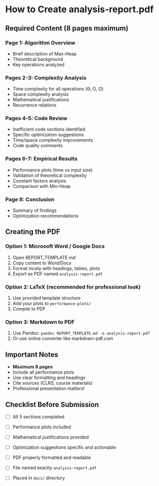 # How to Create analysis-report.pdf

## Required Content (8 pages maximum)

### Page 1: Algorithm Overview
- Brief description of Max-Heap
- Theoretical background
- Key operations analyzed

### Pages 2-3: Complexity Analysis
- Time complexity for all operations (Θ, O, Ω)
- Space complexity analysis
- Mathematical justifications
- Recurrence relations

### Pages 4-5: Code Review
- Inefficient code sections identified
- Specific optimization suggestions
- Time/space complexity improvements
- Code quality comments

### Pages 6-7: Empirical Results
- Performance plots (time vs input size)
- Validation of theoretical complexity
- Constant factors analysis
- Comparison with Min-Heap

### Page 8: Conclusion
- Summary of findings
- Optimization recommendations

## Creating the PDF

### Option 1: Microsoft Word / Google Docs
1. Open REPORT_TEMPLATE.md
2. Copy content to Word/Docs
3. Format nicely with headings, tables, plots
4. Export as PDF named `analysis-report.pdf`

### Option 2: LaTeX (recommended for professional look)
1. Use provided template structure
2. Add your plots to `performance-plots/`
3. Compile to PDF

### Option 3: Markdown to PDF
1. Use Pandoc: `pandoc REPORT_TEMPLATE.md -o analysis-report.pdf`
2. Or use online converter like markdown-pdf.com

## Important Notes

- **Maximum 8 pages**
- Include all performance plots
- Use clear formatting and headings
- Cite sources (CLRS, course materials)
- Professional presentation matters!

## Checklist Before Submission

- [ ] All 5 sections completed
- [ ] Performance plots included
- [ ] Mathematical justifications provided
- [ ] Optimization suggestions specific and actionable
- [ ] PDF properly formatted and readable
- [ ] File named exactly `analysis-report.pdf`
- [ ] Placed in `docs/` directory


